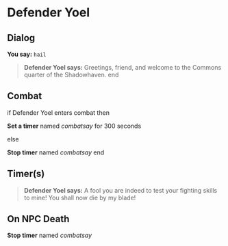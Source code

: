 # Defender Yoel


## Dialog

**You say:** `hail`



>**Defender Yoel says:** Greetings, friend, and welcome to the Commons quarter of the Shadowhaven.
end



## Combat

if Defender Yoel enters combat  then


**Set a timer** named *combatsay* for 300 seconds

else


**Stop timer** named *combatsay*
end



## Timer(s)

>**Defender Yoel says:** A fool you are indeed to test your fighting skills to mine!  You shall now die by my blade!


## On NPC Death

**Stop timer** named *combatsay*